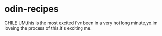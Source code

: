 # odin-recipes
CHILE UM,this is the most excited i've been in a very hot long minute,yo.im loveing the process of this.it's exciting me.